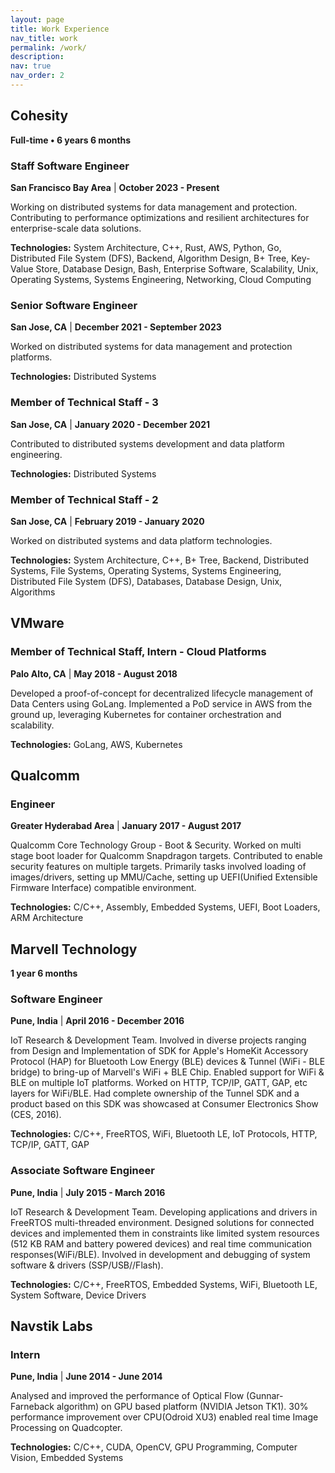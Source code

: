 ```yaml
---
layout: page
title: Work Experience
nav_title: work
permalink: /work/
description:
nav: true
nav_order: 2
---
```


<div class="work-experience">

<div class="job-section">
<h2>Cohesity</h2>
<p class="company-duration"><strong>Full-time • 6 years 6 months</strong></p>

<div class="position">
<h3>Staff Software Engineer</h3>
<p class="job-location"><strong>San Francisco Bay Area</strong> | <strong>October 2023 - Present</strong></p>
<p>Working on distributed systems for data management and protection. Contributing to performance optimizations and resilient architectures for enterprise-scale data solutions.</p>
<p><strong>Technologies:</strong> System Architecture, C++, Rust, AWS, Python, Go, Distributed File System (DFS), Backend, Algorithm Design, B+ Tree, Key-Value Store, Database Design, Bash, Enterprise Software, Scalability, Unix, Operating Systems, Systems Engineering, Networking, Cloud Computing</p>
</div>

<div class="position">
<h3>Senior Software Engineer</h3>
<p class="job-location"><strong>San Jose, CA</strong> | <strong>December 2021 - September 2023</strong></p>
<p>Worked on distributed systems for data management and protection platforms.</p>
<p><strong>Technologies:</strong> Distributed Systems</p>
</div>

<div class="position">
<h3>Member of Technical Staff - 3</h3>
<p class="job-location"><strong>San Jose, CA</strong> | <strong>January 2020 - December 2021</strong></p>
<p>Contributed to distributed systems development and data platform engineering.</p>
<p><strong>Technologies:</strong> Distributed Systems</p>
</div>

<div class="position">
<h3>Member of Technical Staff - 2</h3>
<p class="job-location"><strong>San Jose, CA</strong> | <strong>February 2019 - January 2020</strong></p>
<p>Worked on distributed systems and data platform technologies.</p>
<p><strong>Technologies:</strong> System Architecture, C++, B+ Tree, Backend, Distributed Systems, File Systems, Operating Systems, Systems Engineering, Distributed File System (DFS), Databases, Database Design, Unix, Algorithms</p>
</div>
</div>

<div class="job-section">
<h2>VMware</h2>
<h3>Member of Technical Staff, Intern - Cloud Platforms</h3>
<p class="job-location"><strong>Palo Alto, CA</strong> | <strong>May 2018 - August 2018</strong></p>

<p>Developed a proof-of-concept for decentralized lifecycle management of Data Centers using GoLang. Implemented a PoD service in AWS from the ground up, leveraging Kubernetes for container orchestration and scalability.</p>

<p><strong>Technologies:</strong> GoLang, AWS, Kubernetes</p>
</div>

<div class="job-section">
<h2>Qualcomm</h2>
<h3>Engineer</h3>
<p class="job-location"><strong>Greater Hyderabad Area</strong> | <strong>January 2017 - August 2017</strong></p>

<p>Qualcomm Core Technology Group - Boot & Security. Worked on multi stage boot loader for Qualcomm Snapdragon targets. Contributed to enable security features on multiple targets. Primarily tasks involved loading of images/drivers, setting up MMU/Cache, setting up UEFI(Unified Extensible Firmware Interface) compatible environment.</p>

<p><strong>Technologies:</strong> C/C++, Assembly, Embedded Systems, UEFI, Boot Loaders, ARM Architecture</p>
</div>

<div class="job-section">
<h2>Marvell Technology</h2>
<p class="company-duration"><strong>1 year 6 months</strong></p>

<div class="position">
<h3>Software Engineer</h3>
<p class="job-location"><strong>Pune, India</strong> | <strong>April 2016 - December 2016</strong></p>
<p>IoT Research & Development Team. Involved in diverse projects ranging from Design and Implementation of SDK for Apple's HomeKit Accessory Protocol (HAP) for Bluetooth Low Energy (BLE) devices & Tunnel (WiFi - BLE bridge) to bring-up of Marvell's WiFi + BLE Chip. Enabled support for WiFi & BLE on multiple IoT platforms. Worked on HTTP, TCP/IP, GATT, GAP, etc layers for WiFi/BLE. Had complete ownership of the Tunnel SDK and a product based on this SDK was showcased at Consumer Electronics Show (CES, 2016).</p>
<p><strong>Technologies:</strong> C/C++, FreeRTOS, WiFi, Bluetooth LE, IoT Protocols, HTTP, TCP/IP, GATT, GAP</p>
</div>

<div class="position">
<h3>Associate Software Engineer</h3>
<p class="job-location"><strong>Pune, India</strong> | <strong>July 2015 - March 2016</strong></p>
<p>IoT Research & Development Team. Developing applications and drivers in FreeRTOS multi-threaded environment. Designed solutions for connected devices and implemented them in constraints like limited system resources (512 KB RAM and battery powered devices) and real time communication responses(WiFi/BLE). Involved in development and debugging of system software & drivers (SSP/USB//Flash).</p>
<p><strong>Technologies:</strong> C/C++, FreeRTOS, Embedded Systems, WiFi, Bluetooth LE, System Software, Device Drivers</p>
</div>
</div>

<div class="job-section">
<h2>Navstik Labs</h2>
<h3>Intern</h3>
<p class="job-location"><strong>Pune, India</strong> | <strong>June 2014 - June 2014</strong></p>

<p>Analysed and improved the performance of Optical Flow (Gunnar-Farneback algorithm) on GPU based platform (NVIDIA Jetson TK1). 30% performance improvement over CPU(Odroid XU3) enabled real time Image Processing on Quadcopter.</p>

<p><strong>Technologies:</strong> C/C++, CUDA, OpenCV, GPU Programming, Computer Vision, Embedded Systems</p>
</div>

</div>
